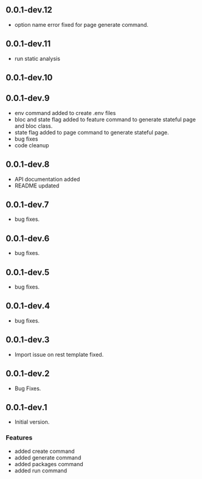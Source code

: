 ## 0.0.1-dev.12
- option name error fixed for page generate command.


## 0.0.1-dev.11
- run static analysis

## 0.0.1-dev.10

## 0.0.1-dev.9

- env command added to create .env files
- bloc and state flag added to feature command to generate stateful page and bloc class.
- state flag added to page command to generate stateful page.
- bug fixes
- code cleanup

## 0.0.1-dev.8

- API documentation added
- README updated

## 0.0.1-dev.7

- bug fixes.

## 0.0.1-dev.6

- bug fixes.

## 0.0.1-dev.5

- bug fixes.

## 0.0.1-dev.4

- bug fixes.

## 0.0.1-dev.3

- Import issue on rest template fixed.

## 0.0.1-dev.2

- Bug Fixes.

## 0.0.1-dev.1

- Initial version.

### Features

- added create command
- added generate command
- added packages command
- added run command


